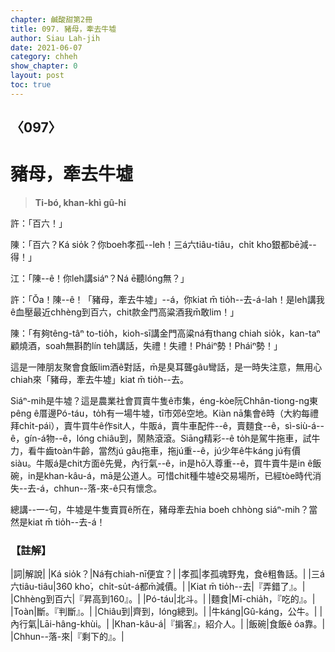 ```yaml
---
chapter: 鹹酸甜第2冊
title: 097. 豬母，牽去牛墟
author: Siau Lah-jih
date: 2021-06-07
category: chheh
show_chapter: 0
layout: post
toc: true
---
```


## 〈097〉
# 豬母，牽去牛墟
> **Ti-bó, khan-khì gû-hi**

許：「百六！」

陳：「百六？Ká sio̍k？你boeh孝孤--leh！三á六tiâu-tiâu，chi̍t kho͘銀都bē減--得！」

江：「陳--ê！你leh講siáⁿ？Ná ē聽lóng無？」

許：「Ŏa！陳--ê！「豬母，牽去牛墟」--á，你kiat m̄ tio̍h--去-á-lah！是leh講我ê血壓最近chhèng到百六，chit款金門高粱酒我m̄敢lim！」

陳：「有夠têng-tâⁿ to-tio̍h，kioh-sī講金門高粱ná有thang chiah sio̍k，kan-taⁿ顧燒酒，soah無斟酌lín teh講話，失禮！失禮！Pháiⁿ勢！Pháiⁿ勢！」

這是一陣朋友聚會食飯lim酒ê對話，m̄是臭耳聾gâu彎話，是一時失注意，無用心chiah來「豬母，牽去牛墟」kiat m̄ tio̍h--去。

Siáⁿ-mih是牛墟？這是農業社會買賣牛隻ê市集，éng-kòe阮Chhân-tiong-ng東pêng ê厝邊Pó-táu，to̍h有一場牛墟，tī市郊ê空地。Kiàn nā集會ê時（大約每禮拜chi̍t-pái），賣牛買牛ê作sit人，牛販á，賣牛車配件--ê，賣麵食--ê，sì-siù-á--ê，gín-á物--ê，lóng chiâu到，鬧熱滾滾。Siāng精彩--ê to̍h是駕牛拖車，試牛力，看牛齒toàn牛齡，當然jú gâu拖車，拖jú重--ê，jú少年ê牛káng jú有價siàu。牛販á是chit方面ê先覺，內行氣--ê，in是hō͘人尊重--ê，買牛賣牛是in ê飯碗，in是khan-kâu-á，mā是公道人。可惜chit種牛墟ê交易場所，已經tòe時代消失--去-á，chhun--落-來-ê只有懷念。

總講--一-句，牛墟是牛隻賣買ê所在，豬母牽去hia boeh chhòng siáⁿ-mih？當然是kiat m̄ tio̍h--去-á！


### 【註解】

|詞|解說|
|Ká sio̍k？|Ná有chiah-nī便宜？|
|孝孤|孝孤魂野鬼，食ê粗魯話。|
|三á六tiâu-tiâu|360 kho͘，chi̍t-su̍t-á都m̄減價。|
|Kiat m̄ tio̍h--去|『弄錯了』。|
|Chhèng到百六|『昇高到160』。|
|Pó-táu|北斗。|
|麵食|Mī-chia̍h，『吃的』。|
|Toàn|斷。『判斷』。|
|Chiâu到|齊到，lóng總到。|
|牛káng|Gû-káng，公牛。|
|內行氣|Lāi-hâng-khùi。|
|Khan-kâu-á|『掮客』，紹介人。|
|飯碗|食飯ê óa靠。|
|Chhun--落-來|『剩下的』。|
